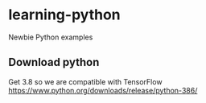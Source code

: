 # learning-python
Newbie Python examples

## Download python

Get 3.8 so we are compatible with TensorFlow
https://www.python.org/downloads/release/python-386/


